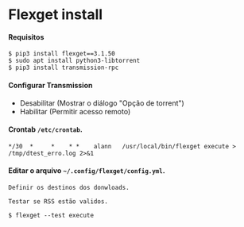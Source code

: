 # Flexget install

#### Requisitos

```
$ pip3 install flexget==3.1.50
$ sudo apt install python3-libtorrent
$ pip3 install transmission-rpc
```

#### Configurar Transmission

- Desabilitar (Mostrar o diálogo "Opção de torrent")
- Habilitar (Permitir acesso remoto)

#### Crontab `/etc/crontab`.

```
*/30  *     *    * *    alann   /usr/local/bin/flexget execute > /tmp/dtest_erro.log 2>&1
```

#### Editar o arquivo `~/.config/flexget/config.yml`.

```
Definir os destinos dos donwloads.

Testar se RSS estão validos.

$ flexget --test execute

```
